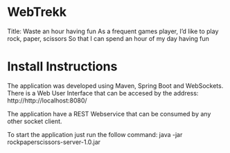 # WebTrekk

Title: Waste an hour having fun
As a frequent games player, I’d like to play rock, paper, scissors So that I can spend an hour of my day
having fun

# Install Instructions
The application was developed using Maven, Spring Boot and WebSockets.
There is a Web User Interface that can be accesed by the address: http://http://localhost:8080/

The application have a REST Webservice that can be consumed by any other socket client.

To start the application just run the follow command:
java -jar rockpaperscissors-server-1.0.jar
